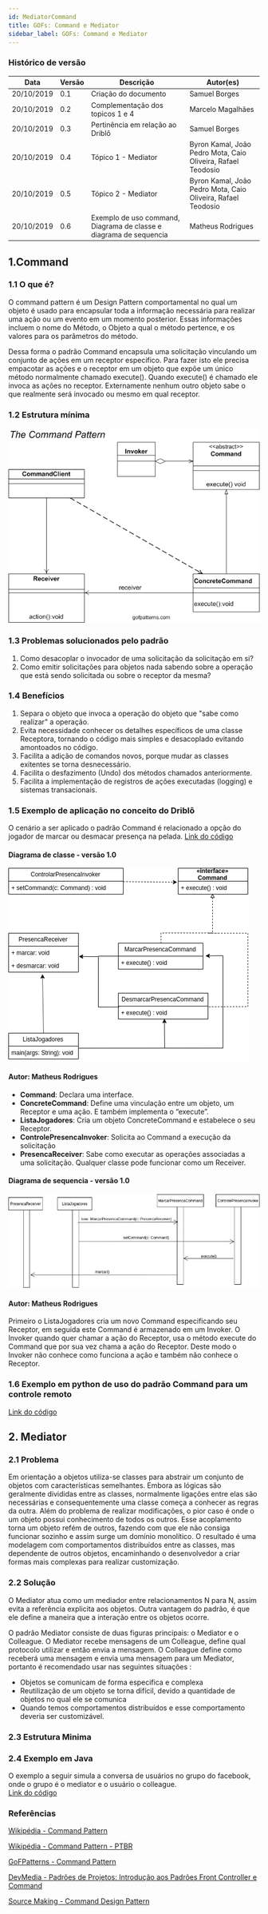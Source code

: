 ```yaml
---
id: MediatorCommand
title: GOFs: Command e Mediator
sidebar_label: GOFs: Command e Mediator
---
```



### Histórico de versão
| Data | Versão | Descrição | Autor(es) |
| ---- | ------ | --------- | --------- |
| 20/10/2019 | 0.1 | Criação do documento | Samuel Borges |
| 20/10/2019 | 0.2 | Complementação dos topicos 1 e 4 | Marcelo Magalhães |
| 20/10/2019 | 0.3 | Pertinência em relação ao Driblô | Samuel Borges |
|20/10/2019| 0.4 | Tópico 1 - Mediator | Byron Kamal, João Pedro Mota, Caio Oliveira, Rafael Teodosio|
|20/10/2019| 0.5 | Tópico 2 - Mediator | Byron Kamal, João Pedro Mota, Caio Oliveira, Rafael Teodosio|
|20/10/2019| 0.6 | Exemplo de uso command, Diagrama de classe e diagrama de sequencia | Matheus Rodrigues|



## 1.Command

### 1.1 O que é?

O command pattern é um Design Pattern comportamental no qual um objeto é usado para encapsular toda a informação necessária para realizar uma ação ou um evento em um momento posterior. Essas informações incluem o nome do Método, o Objeto a qual o método pertence, e os valores para os parâmetros do método.

Dessa forma o padrão Command encapsula uma solicitação vinculando um conjunto de ações em um receptor especifico. Para fazer isto ele precisa empacotar as ações e o receptor em um objeto que expõe um único método normalmente chamado execute(). Quando execute() é chamado ele invoca as ações no receptor. Externamente nenhum outro objeto sabe o que realmente será invocado ou mesmo em qual receptor.

### 1.2 Estrutura mínima

![Command Pattern](assets/command_pattern.jpg)

### 1.3 Problemas solucionados pelo padrão

 1. Como desacoplar o invocador de uma solicitação da solicitação em si? 
 1. Como emitir solicitações para objetos nada sabendo sobre a operação que está sendo solicitada ou sobre o receptor da mesma?

### 1.4 Benefícios

 1. Separa o objeto que invoca a operação do objeto que "sabe como realizar" a operação.
 1. Evita necessidade conhecer os detalhes específicos de uma classe Receptora, tornando o código mais simples e desacoplado evitando amontoados no código.
 1. Facilita a adição de comandos novos, porque mudar as classes exitentes se torna desnecessário.
 1. Facilita o desfazimento (Undo) dos métodos chamados anteriormente. 
 1. Facilita a implementação de registros de ações executadas (logging) e sistemas transacionais.


### 1.5 Exemplo de aplicação no conceito do Driblô

O cenário a ser aplicado o padrão Command é relacionado a opção do jogador de marcar ou desmacar presença na pelada. [Link do código](https://github.com/driblo-desenho-de-software-2019-2/docs/tree/feature/padroes-gof/padroes-avulso/ExemploCommand)

#### Diagrama de classe - versão 1.0

[![Diagrama de classe](assets/Diagrama-classe-command.png)](assets/Diagrama-classe-command.png)
#### Autor: Matheus Rodrigues

* **Command**: Declara uma interface.
* **ConcreteCommand**: Define uma vinculação entre um objeto, um Receptor e uma ação. 
E também implementa o “execute”.
* **ListaJogadores**: Cria um objeto ConcreteCommand e estabelece o seu Receptor.
* **ControlePresencaInvoker**: Solicita ao Command a execução da solicitação
* **PresencaReceiver**: Sabe como executar as operações associadas a uma solicitação. 
Qualquer classe pode funcionar como um Receiver.

#### Diagrama de sequencia - versão 1.0

[![Diagrama de sequencia](assets/Diagrama-sequencia-command.png)](assets/Diagrama-sequencia-command.png)
#### Autor: Matheus Rodrigues

Primeiro o ListaJogadores cria um novo Command especificando seu Receptor, em seguida este Command é armazenado em um Invoker. O Invoker quando quer chamar a ação do Receptor, usa o método execute do Command que por sua vez chama a ação do Receptor. Deste modo o Invoker não conhece como funciona a ação e também não conhece o Receptor.


### 1.6 Exemplo em python de uso do padrão Command para um controle remoto

[Link do código](https://github.com/driblo-desenho-de-software-2019-2/docs/tree/feature/padroes-gof/padroes-avulso/CommandPatternExemplo)

## 2. Mediator

### 2.1 Problema
Em orientação a objetos utiliza-se classes para abstrair um conjunto de objetos com características semelhantes.
Embora as lógicas são geralmente divididas entre as classes, normalmente ligações entre elas são necessárias e consequentemente uma classe começa a conhecer as regras da outra. Além do problema de realizar modificações, o pior caso é onde o um objeto possui conhecimento de todos os outros.
Esse acoplamento torna um objeto refém de outros, fazendo com que ele não consiga funcionar sozinho e assim surge um domínio monolítico.
O resultado é uma modelagem com comportamentos distribuídos entre as classes, mas dependente de outros objetos, encaminhando o desenvolvedor a criar formas mais complexas para realizar customização.

### 2.2 Solução

O Mediator atua como um mediador entre relacionamentos N para N, assim evita a referência explicita aos objetos. Outra vantagem do padrão, é que ele define a maneira que a interação entre os objetos ocorre.

O padrão Mediator consiste de duas figuras principais: o Mediator e o Colleague. O Mediator recebe mensagens de um Colleague, define qual protocolo utilizar e então envia a mensagem. O Colleague define como receberá uma mensagem e envia uma mensagem para um Mediator, portanto é recomendado usar nas seguintes situações : 

- Objetos se comunicam de forma especifica e complexa
- Reutilização de um objeto se torna difícil, devido a quantidade de objetos no qual ele se comunica
- Quando temos comportamentos distribuídos e esse comportamento deveria ser customizável.

### 2.3 Estrutura Minima

### 2.4 Exemplo em Java
O exemplo a seguir simula a conversa de usuários no grupo do facebook, onde o grupo é o mediator e o usuário o colleague. <br>
[Link do código](https://github.com/driblo-desenho-de-software-2019-2/docs/tree/feature/padroes-gof/padroes-avulso/ExemploCommand)
### Referências

[Wikipédia - Command Pattern](https://pt.wikipedia.org/wiki/Command_pattern)

[Wikipédia - Command Pattern - PTBR](https://pt.wikipedia.org/wiki/Command)

[GoFPatterns - Command Pattern](https://www.gofpatterns.com/behavioral-design-patterns/behavioral-patterns/command-pattern.php)

[DevMedia - Padrões de Projetos: Introdução aos Padrões Front Controller e Command](https://www.devmedia.com.br/padroes-de-projetos-introducao-aos-padroes-front-controller-e-command/30644)

[Source Making - Command Design Pattern](https://sourcemaking.com/design_patterns/command)

